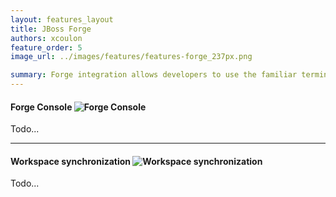 ```yaml
---
layout: features_layout
title: JBoss Forge
authors: xcoulon
feature_order: 5
image_url: ../images/features/features-forge_237px.png

summary: Forge integration allows developers to use the familiar terminal or command line interface within an Integrated Development Environment (IDE) using the new dedicated Forge Console. While Forge executes the user commands, the project explorer refreshes for immediate visual feedback. The Forge integration brings you the best of the two worlds in a single place. 
---
```


#### Forge Console ![Forge Console](../../images/features/features-forge_237px.png)

Todo...

* * *

#### Workspace synchronization ![Workspace synchronization](../../images/features/features-forge_237px.png)

Todo...
